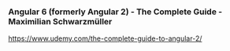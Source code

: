 ###  Angular 6 (formerly Angular 2) - The Complete Guide - Maximilian Schwarzmüller
https://www.udemy.com/the-complete-guide-to-angular-2/
